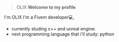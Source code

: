 > OLIX 
**Welcome to my profile**

I'm OLIX I'm a Fivem developer💻,
- currently studing c++ and unreal engine.
- next programming language that i'll study: python
